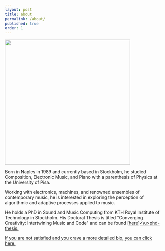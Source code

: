 ```yaml
---
layout: post
title: about
permalink: /about/
published: true
order: 1
---
```


<img src='/assets/deep_fried_me_square.jpg' width='400' height='400'>

Born in Naples in 1989 and currently based in Stockholm, he studied Composition, Electronic Music, and Piano with a parenthesis of Physics at the University of Pisa.

Working with electronics, machines, and renowned ensembles of contemporary music, he is interested in exploring the perception of algorithmic and adaptive processes applied to music.

He holds a PhD in Sound and Music Computing from KTH Royal Institute of Technology in Stockholm. His Doctoral Thesis is titled "Converging Creativity: Intertwining Music and Code" and can be found <u>[here]<\u>[phd-thesis].

<!--Born in Naples in 1989, he studied Composition, Electronic Music and Piano.
He also graduated in Physics at the University of Pisa.

Working with electronics, machines, and renowned ensembles of contemporary music, he explores algorithmic and adaptive processes applied to music.

He attended master classes and courses with a.o. F. Filidei, M. Lanza, R. Cendo, C. Czernowin, Y. Maresz, S. Steen-Andersen.
His music has been performed by Divertimento Ensemble, Ensemble SuonoGiallo, mdi ensemble, Neue Vocalsolisten Stuttgart, Ensemble Mise-En, Ensemble United Instruments of Lucilin, etc. and selected in festivals such as “Mise-En Music Festival” in New York, “Rondò” and “Sound of Wander” in Milano, “Festival delle Nazioni” in Città di Castello, “Casa del Quartetto - Fondazione I Teatri” in Reggio Emilia, “Risuonanze” in Udine, etc.

He has also worked in the sound installations field with “Fewy”, exposed in the Sol LeWitt Hall of the Museo Madre (NA) during the project Electromadre, “Studio in tre fasi”, a site-specific sound installation at the Goethe Institut in Rome during ArteScienza Festival 2017, and "A mic in a box" for Ars Cyber != Dystopian at Incó_ntemporanea Festival 2020.

He is currently a PhD student in Sound and Music Computing at KTH in Stockholm, focusing his research on musical adaptive systems

-->

If you are not satisfied and you crave a more detailed bio, you can click [here][cv].

[cv]: /assets/Panariello_CV_ENG.pdf
[phd-thesis]: https://kth.diva-portal.org/smash/record.jsf?pid=diva2%3A1757774&dswid=8724